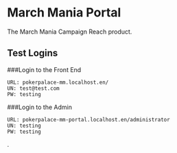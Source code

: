 # March Mania Portal

The March Mania Campaign Reach product.

## Test Logins

###Login to the Front End
```
URL: pokerpalace-mm.localhost.en/
UN: test@test.com
PW: testing
```

###Login to the Admin
```
URL: pokerpalace-mm-portal.localhost.en/administrator
UN: testing
PW: testing
```
.
